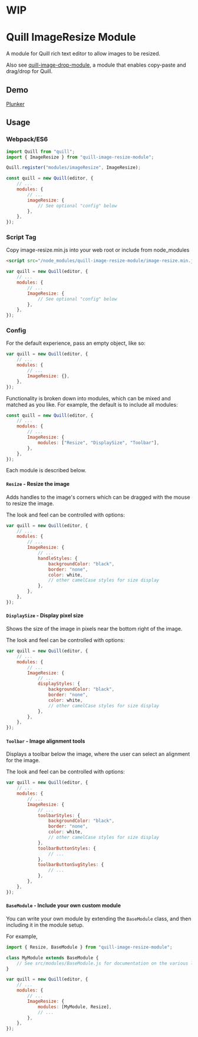 # WIP

# Quill ImageResize Module

A module for Quill rich text editor to allow images to be resized.

Also see [quill-image-drop-module](https://github.com/kensnyder/quill-image-drop-module),
a module that enables copy-paste and drag/drop for Quill.

## Demo

[Plunker](https://plnkr.co/edit/gq708AOrSBOWSlHcFslG?p=preview)

## Usage

### Webpack/ES6

```javascript
import Quill from "quill";
import { ImageResize } from "quill-image-resize-module";

Quill.register("modules/imageResize", ImageResize);

const quill = new Quill(editor, {
	// ...
	modules: {
		// ...
		imageResize: {
			// See optional "config" below
		},
	},
});
```

### Script Tag

Copy image-resize.min.js into your web root or include from node_modules

```html
<script src="/node_modules/quill-image-resize-module/image-resize.min.js"></script>
```

```javascript
var quill = new Quill(editor, {
	// ...
	modules: {
		// ...
		ImageResize: {
			// See optional "config" below
		},
	},
});
```

### Config

For the default experience, pass an empty object, like so:

```javascript
var quill = new Quill(editor, {
	// ...
	modules: {
		// ...
		ImageResize: {},
	},
});
```

Functionality is broken down into modules, which can be mixed and matched as you like. For example,
the default is to include all modules:

```javascript
const quill = new Quill(editor, {
	// ...
	modules: {
		// ...
		ImageResize: {
			modules: ["Resize", "DisplaySize", "Toolbar"],
		},
	},
});
```

Each module is described below.

#### `Resize` - Resize the image

Adds handles to the image's corners which can be dragged with the mouse to resize the image.

The look and feel can be controlled with options:

```javascript
var quill = new Quill(editor, {
	// ...
	modules: {
		// ...
		ImageResize: {
			// ...
			handleStyles: {
				backgroundColor: "black",
				border: "none",
				color: white,
				// other camelCase styles for size display
			},
		},
	},
});
```

#### `DisplaySize` - Display pixel size

Shows the size of the image in pixels near the bottom right of the image.

The look and feel can be controlled with options:

```javascript
var quill = new Quill(editor, {
	// ...
	modules: {
		// ...
		ImageResize: {
			// ...
			displayStyles: {
				backgroundColor: "black",
				border: "none",
				color: white,
				// other camelCase styles for size display
			},
		},
	},
});
```

#### `Toolbar` - Image alignment tools

Displays a toolbar below the image, where the user can select an alignment for the image.

The look and feel can be controlled with options:

```javascript
var quill = new Quill(editor, {
	// ...
	modules: {
		// ...
		ImageResize: {
			// ...
			toolbarStyles: {
				backgroundColor: "black",
				border: "none",
				color: white,
				// other camelCase styles for size display
			},
			toolbarButtonStyles: {
				// ...
			},
			toolbarButtonSvgStyles: {
				// ...
			},
		},
	},
});
```

#### `BaseModule` - Include your own custom module

You can write your own module by extending the `BaseModule` class, and then including it in
the module setup.

For example,

```javascript
import { Resize, BaseModule } from "quill-image-resize-module";

class MyModule extends BaseModule {
	// See src/modules/BaseModule.js for documentation on the various lifecycle callbacks
}

var quill = new Quill(editor, {
	// ...
	modules: {
		// ...
		ImageResize: {
			modules: [MyModule, Resize],
			// ...
		},
	},
});
```
